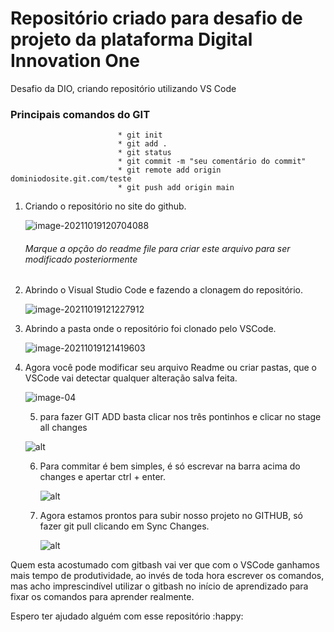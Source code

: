 # Repositório criado para desafio de projeto da plataforma Digital Innovation One 
Desafio da DIO, criando repositório utilizando VS Code

### Principais comandos do GIT

							* git init
							* git add .
							* git status
							* git commit -m "seu comentário do commit"
							* git remote add origin dominiodosite.git.com/teste
							* git push add origin main





1. Criando o repositório no site do github.

   ![image-20211019120704088](https://live.staticflickr.com/65535/51606948411_1b933c902e_z.jpg)

   ###### Marque a opção do readme file para criar este arquivo para ser modificado posteriormente

2. Abrindo o Visual Studio Code e fazendo a clonagem do repositório.

   ![image-20211019121227912](https://live.staticflickr.com/65535/51607165393_6f56cb2d42_m.jpg)

3. Abrindo a pasta onde o repositório foi clonado pelo VSCode.

   ![image-20211019121419603](https://live.staticflickr.com/65535/51607165363_d7181615df_n.jpg)

4. Agora você pode modificar seu arquivo Readme ou criar pastas, que o VSCode vai detectar qualquer alteração salva feita.

   ![image-04](https://live.staticflickr.com/65535/51607205048_16c3ac3fa1_n.jpg)

   5. para fazer GIT ADD basta clicar nos três pontinhos e clicar no stage all changes 

   ![alt](https://live.staticflickr.com/65535/51607292793_162762657a_z.jpg)

   6. Para commitar é bem simples, é só escrevar na barra acima do changes e apertar ctrl + enter.

      ![alt](https://live.staticflickr.com/65535/51607988100_f5e73f9819_n.jpg) 

   7. Agora estamos prontos para subir nosso projeto no GITHUB, só fazer git pull clicando  em Sync Changes.

      

      ![alt](https://live.staticflickr.com/65535/51608013990_f3bcf6f006_n.jpg)



Quem esta acostumado com gitbash vai ver que com o VSCode ganhamos mais tempo de produtividade, ao invés de toda hora escrever os comandos, mas acho imprescindível utilizar o gitbash no início de aprendizado para fixar os comandos para aprender realmente.



Espero ter ajudado alguém com esse repositório :happy:

